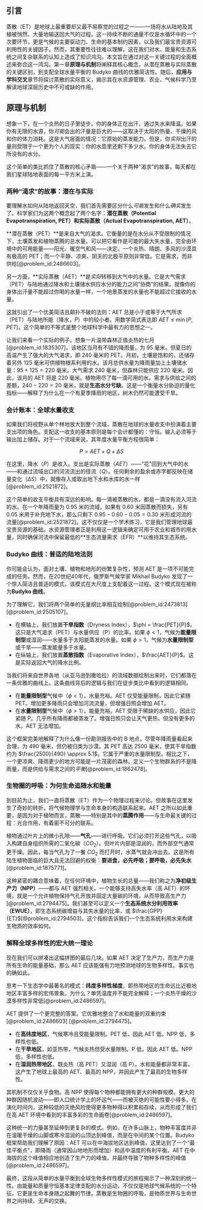 ## 引言
蒸散（ET）是地球上最重要却又最不易察觉的过程之一——一场将水从陆地及其植被悄然、大量地输送回大气的过程。这一持续不断的通量不仅是水循环中的一个次要环节，更是气候的主要驱动力、生命的基本制约因素，以及我们最宝贵资源可利用性的关键因子。然而，其重要性往往难以理解，这在我们对水、能量和生态系统之间复杂联系的认知上造成了知识鸿沟。本文旨在通过对这一关键过程的全面概述来弥合这一鸿沟。第一章**原理与机制**将阐释其核心概念，从潜在蒸散与实际蒸散的关键区别，到支配全球水量平衡的 Budyko 曲线的优雅简洁性。随后，**应用与学科交叉**章节将探讨蒸散的实际意义，揭示其在水资源管理、农业、气候科学乃至解读地球深层历史中不可或缺的作用。

## 原理与机制

想象一下，在一个炎热的日子里徒步。你的身体正在出汗，通过失水来降温。如果你有无限的水源，你*可能*会出的汗量是巨大的——这取决于太阳的热量、干燥的风和你的体力消耗。这是大气层面的情况：它原始的蒸发能力。但是，你*实际*出汗的量则受限于一个更为个人的现实：你的水壶里还剩下多少水。你的身体无法失去它所没有的水分。

这个简单的类比抓住了蒸散的核心矛盾——一个关于两种“渴求”的故事，每天都在我们星球陆地表面的每一平方米上演。

### 两种“渴求”的故事：潜在与实际

要理解水如何从陆地返回天空，我们首先需要区分什么*可能*发生和什么*确实*发生了。科学家们为这两个概念起了两个名字：**潜在蒸散（Potential Evapotranspiration, PET）**和**实际蒸散（Actual Evapotranspiration, AET）**。

**潜在蒸散（PET）**是来自大气的渴求。它衡量的是在水分从不受限制的情况下，土壤蒸发和植物蒸腾的总水量。可以把它看作是可能的最大失水量，完全由环境中的可用能量——阳光、暖空气和风——决定。一个炎热、晴朗、多风的沙漠具有极高的 PET；而一个平静、凉爽、阴天的北极平原则非常低。它是需求，而非供给[@problem_id:2486603]。

另一方面，**实际蒸散（AET）**是*实际*转移到大气中的水量。它是大气需求（PET）与陆地通过降水和土壤储水供应水分的能力之间“协商”的结果。就像你的身体出汗量不能超过你喝的水量一样，一个地景蒸发的水量也不能超过它接收的水量。

这就引出了一个优美简洁且颠扑不破的法则：AET 总是小于或等于大气所求（PET）与陆地所能（降水，$P$）中的较小者。用数学简式表达即 $AET \le \min(P, PET)$。这个简单的不等式是整个地球科学中最有力的思想之一。

让我们来看一个实际的例子。想象一片温带森林正值炎热的七月[@problem_id:1835307]。该地区当月有不错的降雨量，为 $95$ 毫米。但夏日的高温产生了强大的大气渴求，即 $240$ 毫米的 PET。月初，土壤是饱和的，还储存着另外 $125$ 毫米可供植物根系利用的水。该月总供水量为降雨量加上土壤储水量：$95 + 125 = 220$ 毫米。大气需求 $240$ 毫米，但森林只能供应 $220$ 毫米。因此，该月的 AET 将是 $220$ 毫米。植物用尽了每一滴可用的水。需求与供给之间的差额，$240 - 220 = 20$ 毫米，就是**生态水分亏缺**。这是一个衡量水分胁迫的量化指标——解释了为什么在一个有夏季降雨的地区，树木仍然可能遭受干旱。

### 会计账本：全球水量收支

如果我们将视野从单个林地放大到整个流域，蒸散在地球的水量收支中扮演着主要支出项的角色。支配这一收支的基本原则是每个会计都懂的：守恒。输入必须等于输出加上储存。对于一个流域来说，其年度水量平衡方程很简单：

$$ P = AET + Q + \Delta S $$

在这里，降水（$P$）是收入。支出是实际蒸散（$AET$）——“花”回到大气中的水——和通过流域出口的河流流出的径流（$Q$）。任何剩余的盈余或赤字都反映在储量变化（$\Delta S$）中，就像存入或取出地下水和水库的水一样[@problem_id:2521872]。

这个简单的收支平衡具有深远的影响。每一滴被蒸散的水，都是一滴没有流入河流的水。在一个年降雨量为 $0.95$ 米的流域，如果有 $0.60$ 米因蒸散而损失，另有 $0.05$ 米用于补充地下水，那么只剩下 $0.95 - 0.60 - 0.05 = 0.30$ 米形成河流的流量[@problem_id:2521872]。这不仅仅是一个学术练习，它是我们管理地球最宝贵资源的基础。水资源管理者正是利用这一逻辑来确定可用于农业和城市的用水量，同时确保河流中保留最低的**生态流量需求（EFR）**以维持其生态系统。

### Budyko 曲线：普适的陆地法则

你可能会认为，面对土壤、植物和地形的纷繁复杂性，预测 AET 是一项不可能完成的任务。然而，在20世纪40年代，俄罗斯气候学家 Mikhail Budyko 发现了一个惊人简洁且普适的模式，该模式在大尺度上支配着这一过程。这个模式现在被称为**Budyko 曲线**。

为了理解它，我们将两个简单的无量纲比率相互绘制[@problem_id:2473813] [@problem_id:2505107]。
*   在横轴上，我们放置**干旱指数**（Dryness Index），$\phi = \frac{PET}{P}$。这只是大气渴求（PET）与水量供应（P）的比率。如果 $\phi \lt 1$，气候为**能量限制型**或湿润——水量多于太阳能蒸发的水量。如果 $\phi \gt 1$，气候为**水量限制型**或干旱——蒸发能量多于水量。
*   在纵轴上，我们放置**蒸散指数**（Evaporative Index），$\frac{AET}{P}$。这是实际返回大气的降水比例。

当我们将来自世界各地（从亚马逊到撒哈拉）的流域数据绘制出来时，它们都落在一条优雅的曲线上。这条曲线背后的逻辑与我们在徒步类比中看到的逻辑相同。
*   在**能量限制型**气候中（$\phi \lt 1$），水量充裕。AET 仅受能量限制，因此它紧随 PET。增加更多降雨只会增加河流流量，但增强日照会增加 AET。
*   在**水量限制型**气候中（$\phi \gt 1$），能量充裕。AET 受限于稀缺的水供应，因此它紧随 P。几乎所有降雨都被蒸发了。增强日照只会让天气更热，但没有更多的水，AET 无法增加。

这个框架完美地解释了为什么像一份勘测报告中的 B 地点，尽管年降雨量看起来合理，为 $490$ 毫米，但仍被归类为沙漠。其 PET 高达 $2500$ 毫米，使其干旱指数约为 $\frac{2500}{490} \approx 5.1$。它属于严重的水量限制型。相比之下，一个更凉爽、降雨更少的地方可能是一片茂密的森林。定义一个生物群系的不是降雨量，而是供给与需求之间的*平衡*[@problem_id:1862478]。

### 生物圈的呼吸：为何生命追随水和能量

到目前为止，我们一直将蒸散（ET）作为一个物理过程来讨论。但故事在这里发生了奇妙的转折，将气候物理学与生命本身的构造联系起来。AET 之所以如此重要，是因为对于植物而言，蒸散——特别是其中的**蒸腾作用**——与生命最关键的过程：光合作用，有着密不可分的联系。

植物通过叶片上的微小孔隙——**气孔**——进行呼吸。它们必须打开这些气孔，以吸入构建自身组织所需的二氧化碳（$CO_2$）。但叶片内部是湿润的，而外部空气通常更干燥。因此，每当气孔为了一餐 $CO_2$ 而打开时，水蒸气就会冲出去。这是所有陆生植物面临的巨大且无法回避的权衡：**要进食，必先呼吸；要呼吸，必先失水**[@problem_id:1875771]。

这种紧密的耦合意味着，在任何环境中，植物生长的总量——我们称之为**净初级生产力（NPP）**——都与 AET 强烈相关。一个能够支持高失水率（高 AET）的环境，就是一个允许植物保持气孔开放并固定大量碳的环境，从而导致高生产力[@problem_id:2794475]。我们甚至可以定义一个**生态系统水分利用效率（EWUE）**，即生态系统碳增益与其失水量的比率，或 $\frac{GPP}{ET}$[@problem_id:2794503]。这个指标告诉我们一个生态系统利用水来构建生物质的效率如何。

### 解释全球多样性的宏大统一理论

现在我们可以拼凑出这幅拼图的最后几块。如果 AET 决定了生产力，而生产力是所有生命的能量基础，那么 AET 应该能强有力地预测地球的生物多样性。事实也的确如此。

思考一下生态学中最著名的模式：**纬度多样性梯度**，即热带地区的生命远比近极地地区丰富多样的宏伟景象。为什么？单凭温度并不能完全解释；一个炎热干燥的沙漠多样性非常低[@problem_id:2486597]。

AET 提供了一个更完整的答案。它优雅地整合了水和能量的双重约束[@problem_id:2486603] [@problem_id:2794475]。
*   在**高纬度地区**，气候寒冷且受能量限制。PET 低，因此 AET 低。NPP 低，多样性也低。
*   在**干旱地区**，如亚热带，气候炎热但受水量限制。P 低，因此 AET 低。NPP 低，多样性也低。
*   在**湿润热带地区**，既炎热（高 PET）又湿润（高 P）。水和能量都非常丰富。这产生了地球上最高的 AET、最高的 NPP，并因此产生了最高的生物多样性。

其机制不仅仅关乎食物。高 NPP 使得每个物种都能拥有更大的种群规模。更大的种群因随机波动——即人口统计学上的坏运气——而被灭绝的可能性要小得多。在演化时间内，这种较低的灭绝风险使得更多物种得以积累和存续，从而形成了我们在高 AET 环境中看到的丰富多彩的生命画卷[@problem_id:2486597]。

这种统一的力量甚至延伸到更复杂的模式。例如，在许多山脉上，物种丰富度并非在温暖干燥的山脚或寒冷湿润的山顶达到峰值，而是在中间的某个位置。Budyko 框架帮助我们理解了原因：AET 可以在中海拔地区达到峰值，这里达到了一个“最佳平衡点”，即降雨（通常因山地地形而增加）和适中温度的有利平衡。AET 在中海拔的这个峰值相应地创造了生产力的峰值，并最终导致了物种多样性的峰值[@problem_id:2486597]。

最终，这段从简单的水量平衡到全球生物多样性模式的旅程揭示了一种深刻的统一性。由能量和质量守恒基本定律支配的水分运动，不仅仅是地球气候系统的一个特征，它更是生命本身随之起舞的节律。蒸散是生物圈的呼吸，是物质世界与生命世界之间持续、无声的交换。

